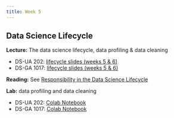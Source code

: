 ```yaml
---
title: Week 5
---
```


## Data Science Lifecycle

**Lecture:** The data science lifecycle, data profiling & data cleaning

* DS-UA 202: [lifecycle slides (weeks 5 & 6)](../../../assets/5_6_lifecycle_202.pdf)
*  DS-GA 1017: [lifecycle slides (weeks 5 & 6)](../../../assets/5_6_Lifecycle_1017.pdf)

**Reading:** See [Responsibility in the Data Science Lifecycle](../../../assets/lifecycle_reader.pdf)

**Lab:** data profiling and data cleaning

* DS-UA 202: [Colab Notebook](https://colab.research.google.com/drive/1bvtlPXAymWJ3AZAEdKVILvUfArvYgzqi?usp=sharing)
* DS-GA 1017: [Colab Notebook](https://colab.research.google.com/drive/1NoAPkOyURj_UWJoW_RIEROOzq0Tj0OPz?usp=sharing)
